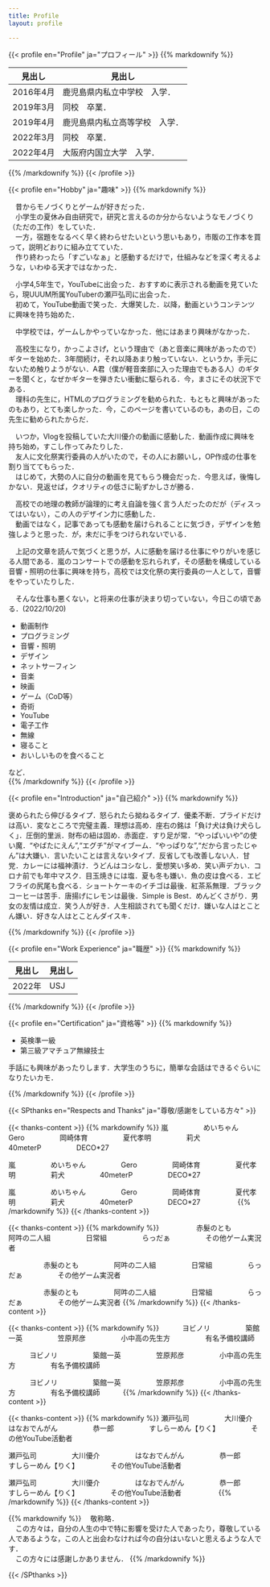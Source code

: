 ```yaml
---
title: Profile
layout: profile

---
```

{{< profile en="Profile" ja="プロフィール" >}}
{{% markdownify %}}

|   見出し  |   見出し  |
|-----------|----------|
| 2016年4月 | 鹿児島県内私立中学校　入学．|
| 2019年3月 | 同校　卒業．|
| 2019年4月 | 鹿児島県内私立高等学校　入学．|
| 2022年3月 | 同校　卒業．|
| 2022年4月 | 大阪府内国立大学　入学．|

{{% /markdownify %}}
{{< /profile >}}




{{< profile en="Hobby" ja="趣味" >}}
{{% markdownify %}}

　昔からモノづくりとゲームが好きだった．  
　小学生の夏休み自由研究で，研究と言えるのか分からないようなモノづくり（ただの工作）をしていた．  
　一方，宿題をなるべく早く終わらせたいという思いもあり，市販の工作本を買って，説明どおりに組み立てていた．  
　作り終わったら「すごいなぁ」と感動するだけで，仕組みなどを深く考えるような，いわゆる天才ではなかった．  

　小学4,5年生で，YouTubeに出会った．おすすめに表示される動画を見ていたら，現UUUM所属YouTuberの瀬戸弘司に出会った．  
　初めて，YouTube動画で笑った．大爆笑した．以降，動画というコンテンツに興味を持ち始めた．  

　中学校では，ゲームしかやっていなかった．他にはあまり興味がなかった．  

　高校生になり，かっこよさげ，という理由で（あと音楽に興味があったので）ギターを始めた．3年間続け，それ以降あまり触っていない．というか，手元にないため触りようがない．A君（僕が軽音楽部に入った理由でもある人）のギターを聞くと，なぜかギターを弾きたい衝動に駆られる．今，まさにその状況下である．  
　理科の先生に，HTMLのプログラミングを勧められた．もともと興味があったのもあり，とても楽しかった．今，このページを書いているのも，あの日，この先生に勧められたからだ．  

　いつか，Vlogを投稿していた大川優介の動画に感動した．動画作成に興味を持ち始め，すこし作ってみたりした．  
　友人に文化祭実行委員の人がいたので，その人にお願いし，OP作成の仕事を割り当ててもらった．  
　はじめて，大勢の人に自分の動画を見てもらう機会だった．今思えば，後悔しかない．見返せば，クオリティの低さに恥ずかしさが勝る．  

　高校での地理の教師が論理的に考え自論を強く言う人だったのだが（ディスってはいない），この人のデザイン力に感動した．  
　動画ではなく，記事であっても感動を届けられることに気づき，デザインを勉強しようと思った．が，未だに手をつけられないでいる．  

　上記の文章を読んで気づくと思うが，人に感動を届ける仕事にやりがいを感じる人間である．嵐のコンサートでの感動を忘れられず，その感動を構成している音響・照明の仕事に興味を持ち，高校では文化祭の実行委員の一人として，音響をやっていたりした．  

　そんな仕事も悪くない，と将来の仕事が決まり切っていない，今日この頃である．(2022/10/20)

- 動画制作
- プログラミング
- 音響・照明
- デザイン
- ネットサーフィン
- 音楽
- 映画
- ゲーム（CoD等）
- 奇術
- YouTube
- 電子工作
- 無線
- 寝ること
- おいしいものを食べること

など．  
{{% /markdownify %}}
{{< /profile >}}


{{< profile en="Introduction" ja="自己紹介" >}}
{{% markdownify %}}

褒められたら伸びるタイプ．怒られたら拗ねるタイプ．優柔不断．プライドだけは高い．変なところで完璧主義．理想は高め．座右の銘は「負け犬は負け犬らしく」．圧倒的里派．財布の紐は固め．赤面症．すり足が常．“やっぱいいや”の使い魔．“やばたにえん”,“エグチ”がマイブーム．“やっぱりな”,“だから言ったじゃん”は大嫌い．言いたいことは言えないタイプ．反省しても改善しない人．甘党．カレーには福神漬け．うどんはコシなし．愛想笑い多め．笑い声デカい．コロナ前でも年中マスク．目玉焼きには塩．夏も冬も嫌い．魚の皮は食べる．エビフライの尻尾も食べる．ショートケーキのイチゴは最後．紅茶系無理．ブラックコーヒーは苦手．唐揚げにレモンは最後．Simple is Best．めんどくさがり．男女の友情は成立．笑う人が好き．人生相談されても聞くだけ．嫌いな人はとことん嫌い．好きな人はとことんダイスキ．

{{% /markdownify %}}
{{< /profile >}}




{{< profile en="Work Experience" ja="職歴" >}}
{{% markdownify %}}

|  見出し | 見出し|
|--------|-------|
| 2022年 | USJ|

{{% /markdownify %}}
{{< /profile >}}




{{< profile en="Certification" ja="資格等" >}}
{{% markdownify %}}

- 英検準一級
- 第三級アマチュア無線技士

手話にも興味があったりします．大学生のうちに，簡単な会話はできるぐらいになりたいカモ．

{{% /markdownify %}}
{{< /profile >}}



{{< SPthanks en="Respects and Thanks" ja="尊敬/感謝をしている方々" >}}

{{< thanks-content >}}
{{% markdownify %}}
嵐　　　　　めいちゃん　　　　　Gero　　　　　岡崎体育　　　　　夏代孝明　　　　　莉犬　　　　　40meterP　　　　　DECO*27　　　　　

嵐　　　　　めいちゃん　　　　　Gero　　　　　岡崎体育　　　　　夏代孝明　　　　　莉犬　　　　　40meterP　　　　　DECO*27　　　　　

嵐　　　　　めいちゃん　　　　　Gero　　　　　岡崎体育　　　　　夏代孝明　　　　　莉犬　　　　　40meterP　　　　　DECO*27　　　　　
{{% /markdownify %}}
{{< /thanks-content >}}

{{< thanks-content >}}
{{% markdownify %}}
　　　　　赤髮のとも　　　　　阿吽の二人組　　　　　日常組　　　　　らっだぁ　　　　　その他ゲーム実況者

　　　　　赤髮のとも　　　　　阿吽の二人組　　　　　日常組　　　　　らっだぁ　　　　　その他ゲーム実況者

　　　　　赤髮のとも　　　　　阿吽の二人組　　　　　日常組　　　　　らっだぁ　　　　　その他ゲーム実況者
{{% /markdownify %}}
{{< /thanks-content >}}

{{< thanks-content >}}
{{% markdownify %}}
　　　ヨビノリ　　　　　築館一英　　　　　笠原邦彦　　　　　小中高の先生方　　　　　有名予備校講師　　　

　　　ヨビノリ　　　　　築館一英　　　　　笠原邦彦　　　　　小中高の先生方　　　　　有名予備校講師　　　

　　　ヨビノリ　　　　　築館一英　　　　　笠原邦彦　　　　　小中高の先生方　　　　　有名予備校講師　　　
{{% /markdownify %}}
{{< /thanks-content >}}

{{< thanks-content >}}
{{% markdownify %}}
瀬戸弘司　　　　　大川優介　　　　　はなおでんがん　　　　　恭一郎　　　　　すしらーめん【りく】　　　　　その他YouTube活動者　　　　　

瀬戸弘司　　　　　大川優介　　　　　はなおでんがん　　　　　恭一郎　　　　　すしらーめん【りく】　　　　　その他YouTube活動者　　　　　

瀬戸弘司　　　　　大川優介　　　　　はなおでんがん　　　　　恭一郎　　　　　すしらーめん【りく】　　　　　その他YouTube活動者　　　　　
{{% /markdownify %}}
{{< /thanks-content >}}

{{% markdownify %}}
　敬称略．  
　この方々は，自分の人生の中で特に影響を受けた人であったり，尊敬している人であるような，この人と出会わなければ今の自分はいないと思えるような人です．  
　この方々には感謝しかありません．
{{% /markdownify %}}

{{< /SPthanks >}}